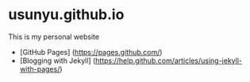 usunyu.github.io
================

This is my personal website

* [GitHub Pages] (https://pages.github.com/)
* [Blogging with Jekyll] (https://help.github.com/articles/using-jekyll-with-pages/)
